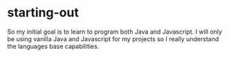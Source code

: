 # starting-out

So my initial goal is to learn to program both Java and Javascript. I will only be using vanilla Java and Javascript for my projects so I really understand the languages base capabilities.
